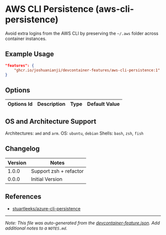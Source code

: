 
# AWS CLI Persistence (aws-cli-persistence)

Avoid extra logins from the AWS CLI by preserving the `~/.aws` folder across container instances.

## Example Usage

```json
"features": {
    "ghcr.io/joshuanianji/devcontainer-features/aws-cli-persistence:1": {}
}
```

## Options

| Options Id | Description | Type | Default Value |
|-----|-----|-----|-----|


## OS and Architecture Support

Architectures: `amd` and `arm`.
OS: `ubuntu`, `debian`
Shells: `bash`, `zsh`, `fish`

## Changelog

| Version | Notes                  |
| ------- | ---------------------- |
| 1.0.0   | Support zsh + refactor |
| 0.0.0   | Initial Version        |

## References

- [stuartleeks/azure-cli-persistence](https://github.com/stuartleeks/dev-container-features/tree/main/src/azure-cli-persistence)


---

_Note: This file was auto-generated from the [devcontainer-feature.json](https://github.com/joshuanianji/devcontainer-features/blob/main/src/aws-cli-persistence/devcontainer-feature.json).  Add additional notes to a `NOTES.md`._
